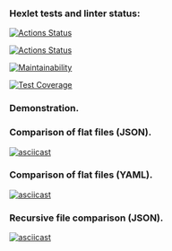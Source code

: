 ### Hexlet tests and linter status:

[![Actions Status](https://github.com/MamBoota/frontend-project-46/actions/workflows/hexlet-check.yml/badge.svg)](https://github.com/MamBoota/frontend-project-46/actions)

[![Actions Status](https://github.com/MamBoota/frontend-project-46/actions/workflows/mamboota-check.yml/badge.svg)](https://github.com/MamBoota/frontend-project-46/actions)

[![Maintainability](https://api.codeclimate.com/v1/badges/6e34909e009c5750eb46/maintainability)](https://codeclimate.com/github/MamBoota/frontend-project-46/maintainability)

[![Test Coverage](https://api.codeclimate.com/v1/badges/6e34909e009c5750eb46/test_coverage)](https://codeclimate.com/github/MamBoota/frontend-project-46/test_coverage)

### Demonstration.

### Comparison of flat files (JSON).

[![asciicast](https://asciinema.org/a/dKfUuO2tPPkyxGzmH0tVam3E4.svg)](https://asciinema.org/a/dKfUuO2tPPkyxGzmH0tVam3E4)

### Comparison of flat files (YAML).

[![asciicast](https://asciinema.org/a/h2LbEbcfyxNChAYJOG5FduNkk.svg)](https://asciinema.org/a/h2LbEbcfyxNChAYJOG5FduNkk)

### Recursive file comparison (JSON).

[![asciicast](https://asciinema.org/a/DGzOYIfupaFOjroMgc31Pxphy.svg)](https://asciinema.org/a/DGzOYIfupaFOjroMgc31Pxphy)
